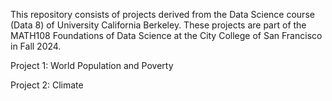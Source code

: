 This repository consists of projects derived from the Data Science course (Data 8) of University California Berkeley. 
These projects are part of the MATH108 Foundations of Data Science at the City College of San Francisco in Fall 2024.

Project 1: World Population and Poverty

Project 2: Climate
